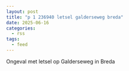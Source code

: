 ```yaml
---
layout: post
title: "p 1 236940 letsel galderseweg breda"
date: 2025-06-16
categories: 
  - rss
tags: 
  - feed
---
```


Ongeval met letsel op Galderseweg in Breda
